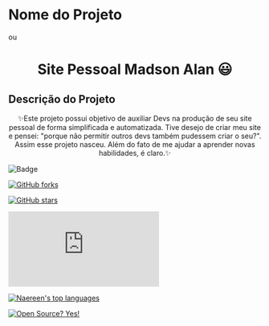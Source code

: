 # Nome do Projeto 
ou
<h1 align="center">Site Pessoal Madson Alan 😃</h1>

## Descrição do Projeto
<p align="center">✨Este projeto possui objetivo de auxiliar Devs na produção de seu site pessoal de forma simplificada e automatizada. Tive desejo de criar meu site e pensei: "porque não permitir outros devs também pudessem criar o seu?". Assim esse projeto nasceu.
    Além do fato de me ajudar a aprender novas habilidades, é claro.✨</p>

![Badge](https://img.shields.io/badge/Site-MadsonAlan-%237159c1?style=for-the-badge&logo=ghost)

[![GitHub forks](https://img.shields.io/github/forks/MadsonAlan/my-website-next.svg?style=social&label=Fork&maxAge=2592000)](https://GitHub.com/MadsonAlan/my-website-next/network/)

[![GitHub stars](https://img.shields.io/github/stars/MadsonAlan/my-website-next.svg?style=social&label=Star&maxAge=2592000)](https://GitHub.com/MadsonAlan/my-website-next/stargazers/)

[![Only 32 Kb](https://badge-size.herokuapp.com/MadsonAlan/my-website-next/master/strapdown.min.js)](https://github.com/MadsonAlan/my-website-next/blob/master/strapdown.min.js)

[![Naereen's top languages](https://github-readme-stats.vercel.app/api/top-langs/?username=Naereen&theme=blue-green)](https://github.com/MadsonAlan/my-website-next)

[![Open Source? Yes!](https://badgen.net/badge/Open%20Source%20%3F/Yes%21/blue?icon=github)](https://github.com/MadsonAlan/my-website-next/)
